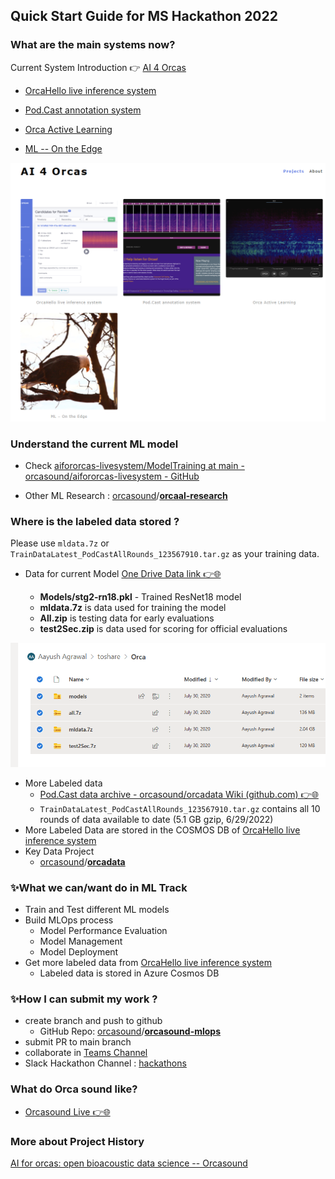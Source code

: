 ## Quick Start Guide for MS Hackathon 2022

### What are the main systems now?

Current System Introduction 👉 [AI 4 Orcas](https://ai4orcas.net/portfolio/)

- [OrcaHello live inference system](https://ai4orcas.net/portfolio/orcahello/)

- [Pod.Cast annotation system](https://ai4orcas.net/portfolio/pod-cast-annotation-system/)
- [Orca Active Learning](https://ai4orcas.net/portfolio/orca-al/)
- [ML -- On the Edge](https://ai4orcas.net/portfolio/ml-on-the-edge/)


![](img/ai4orcas.png)  

### Understand the current ML model

- Check  [aifororcas-livesystem/ModelTraining at main - orcasound/aifororcas-livesystem - GitHub](https://github.com/orcasound/aifororcas-livesystem/tree/main/ModelTraining)

- Other ML Research : [orcasound](https://github.com/orcasound)/**[orcaal-research](https://github.com/orcasound/orcaal-research)**


### Where is the labeled data stored ?

<!-- #onedrive -->

Please use `mldata.7z` or `TrainDataLatest_PodCastAllRounds_123567910.tar.gz` as your training data. 

- Data for current Model [One Drive Data link 👉🌐 ](https://microsoft-my.sharepoint.com/:f:/p/aaagraw/EpK2FvtpbRBDt76EwoKPuHoB8ll9WSXNPGhRX63OTg-1Jw?e=550aE2)

    -   **Models/stg2-rn18.pkl** - Trained ResNet18 model
    -   **mldata.7z** is data used for training the model
    -   **All.zip** is testing data for early evaluations
    -   **test2Sec.zip** is data used for scoring for official evaluations

![](img/one-drive-data.png)  

- More Labeled data 
    - [Pod.Cast data archive - orcasound/orcadata Wiki (github.com) 👉🌐](https://github.com/orcasound/orcadata/wiki/Pod.Cast-data-archive)
    - `TrainDataLatest_PodCastAllRounds_123567910.tar.gz` contains all 10 rounds of data available to date (5.1 GB gzip, 6/29/2022)
- More Labeled Data are stored in the COSMOS DB of  [OrcaHello live inference system](https://ai4orcas.net/portfolio/orcahello/)
- Key Data Project 
    - [orcasound](https://github.com/orcasound)/**[orcadata](https://github.com/orcasound/orcadata)**

### ✨What we can/want do in ML Track 
- Train and Test different ML models
- Build MLOps process 
    - Model Performance Evaluation 
    - Model Management 
    - Model Deployment
- Get more labeled data from [OrcaHello live inference system](https://ai4orcas.net/portfolio/orcahello/)
    - Labeled data is stored in Azure Cosmos DB 

### ✨How I can submit my work ?

- create branch and push to github 
    - GitHub Repo: [orcasound](https://github.com/orcasound)/**[orcasound-mlops](https://github.com/orcasound/orcasound-mlops)**
- submit PR to main branch
- collaborate in [Teams Channel](https://teams.microsoft.com/l/channel/19%3a9e79535ad8b9490ea224fb6d2dde3fa2%40thread.skype/ML%2520Development?groupId=19add7a0-1ea1-4c28-b5b6-1d25ef5c2d79&tenantId=72f988bf-86f1-41af-91ab-2d7cd011db47)
- Slack Hackathon Channel : [hackathons](https://orcasound.slack.com/archives/CE5797R54)


### What do Orca sound like?

- [Orcasound Live 👉🌐](https://live.orcasound.net/)


### More about Project History 

[AI for orcas: open bioacoustic data science -- Orcasound](https://www.orcasound.net/portfolio/ai-for-orcas-open-bioacoustic-data-science/)


